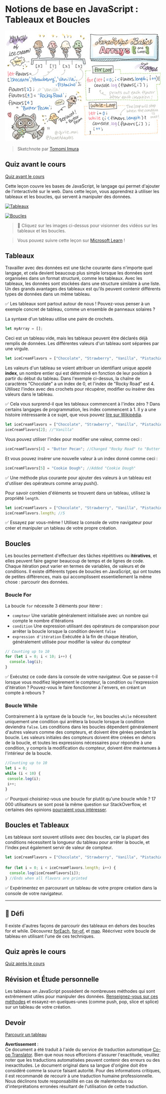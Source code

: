 <!--
CO_OP_TRANSLATOR_METADATA:
{
  "original_hash": "3f7f87871312cf6cc12662da7d973182",
  "translation_date": "2025-08-23T22:44:23+00:00",
  "source_file": "2-js-basics/4-arrays-loops/README.md",
  "language_code": "fr"
}
-->
# Notions de base en JavaScript : Tableaux et Boucles

![Notions de base en JavaScript - Tableaux](../../../../sketchnotes/webdev101-js-arrays.png)  
> Sketchnote par [Tomomi Imura](https://twitter.com/girlie_mac)

## Quiz avant le cours  
[Quiz avant le cours](https://ashy-river-0debb7803.1.azurestaticapps.net/quiz/13)

Cette leçon couvre les bases de JavaScript, le langage qui permet d'ajouter de l'interactivité sur le web. Dans cette leçon, vous apprendrez à utiliser les tableaux et les boucles, qui servent à manipuler des données.

[![Tableaux](https://img.youtube.com/vi/1U4qTyq02Xw/0.jpg)](https://youtube.com/watch?v=1U4qTyq02Xw "Tableaux")

[![Boucles](https://img.youtube.com/vi/Eeh7pxtTZ3k/0.jpg)](https://www.youtube.com/watch?v=Eeh7pxtTZ3k "Boucles")

> 🎥 Cliquez sur les images ci-dessus pour visionner des vidéos sur les tableaux et les boucles.

> Vous pouvez suivre cette leçon sur [Microsoft Learn](https://docs.microsoft.com/learn/modules/web-development-101-arrays/?WT.mc_id=academic-77807-sagibbon) !

## Tableaux

Travailler avec des données est une tâche courante dans n'importe quel langage, et cela devient beaucoup plus simple lorsque les données sont organisées dans un format structuré, comme les tableaux. Avec les tableaux, les données sont stockées dans une structure similaire à une liste. Un des grands avantages des tableaux est qu'ils peuvent contenir différents types de données dans un même tableau.

✅ Les tableaux sont partout autour de nous ! Pouvez-vous penser à un exemple concret de tableau, comme un ensemble de panneaux solaires ?

La syntaxe d'un tableau utilise une paire de crochets.

```javascript
let myArray = [];
```

Ceci est un tableau vide, mais les tableaux peuvent être déclarés déjà remplis de données. Les différentes valeurs d'un tableau sont séparées par une virgule.

```javascript
let iceCreamFlavors = ["Chocolate", "Strawberry", "Vanilla", "Pistachio", "Rocky Road"];
```

Les valeurs d'un tableau se voient attribuer un identifiant unique appelé **index**, un nombre entier qui est déterminé en fonction de leur position à partir du début du tableau. Dans l'exemple ci-dessus, la chaîne de caractères "Chocolate" a un index de 0, et l'index de "Rocky Road" est 4. Utilisez l'index avec des crochets pour récupérer, modifier ou insérer des valeurs dans le tableau.

✅ Cela vous surprend-il que les tableaux commencent à l'index zéro ? Dans certains langages de programmation, les index commencent à 1. Il y a une histoire intéressante à ce sujet, que vous pouvez [lire sur Wikipédia](https://en.wikipedia.org/wiki/Zero-based_numbering).

```javascript
let iceCreamFlavors = ["Chocolate", "Strawberry", "Vanilla", "Pistachio", "Rocky Road"];
iceCreamFlavors[2]; //"Vanilla"
```

Vous pouvez utiliser l'index pour modifier une valeur, comme ceci :

```javascript
iceCreamFlavors[4] = "Butter Pecan"; //Changed "Rocky Road" to "Butter Pecan"
```

Et vous pouvez insérer une nouvelle valeur à un index donné comme ceci :

```javascript
iceCreamFlavors[5] = "Cookie Dough"; //Added "Cookie Dough"
```

✅ Une méthode plus courante pour ajouter des valeurs à un tableau est d'utiliser des opérateurs comme array.push().

Pour savoir combien d'éléments se trouvent dans un tableau, utilisez la propriété `length`.

```javascript
let iceCreamFlavors = ["Chocolate", "Strawberry", "Vanilla", "Pistachio", "Rocky Road"];
iceCreamFlavors.length; //5
```

✅ Essayez par vous-même ! Utilisez la console de votre navigateur pour créer et manipuler un tableau de votre propre création.

## Boucles

Les boucles permettent d'effectuer des tâches répétitives ou **itératives**, et elles peuvent faire gagner beaucoup de temps et de lignes de code. Chaque itération peut varier en termes de variables, de valeurs et de conditions. Il existe différents types de boucles en JavaScript, qui ont toutes de petites différences, mais qui accomplissent essentiellement la même chose : parcourir des données.

### Boucle For

La boucle `for` nécessite 3 éléments pour itérer :  
- `compteur` Une variable généralement initialisée avec un nombre qui compte le nombre d'itérations  
- `condition` Une expression utilisant des opérateurs de comparaison pour arrêter la boucle lorsque la condition devient `false`  
- `expression d'itération` Exécutée à la fin de chaque itération, généralement utilisée pour modifier la valeur du compteur  

```javascript
// Counting up to 10
for (let i = 0; i < 10; i++) {
  console.log(i);
}
```

✅ Exécutez ce code dans la console de votre navigateur. Que se passe-t-il lorsque vous modifiez légèrement le compteur, la condition ou l'expression d'itération ? Pouvez-vous le faire fonctionner à l'envers, en créant un compte à rebours ?

### Boucle While

Contrairement à la syntaxe de la boucle `for`, les boucles `while` nécessitent uniquement une condition qui arrêtera la boucle lorsque la condition deviendra `false`. Les conditions dans les boucles dépendent généralement d'autres valeurs comme des compteurs, et doivent être gérées pendant la boucle. Les valeurs initiales des compteurs doivent être créées en dehors de la boucle, et toutes les expressions nécessaires pour répondre à une condition, y compris la modification du compteur, doivent être maintenues à l'intérieur de la boucle.

```javascript
//Counting up to 10
let i = 0;
while (i < 10) {
 console.log(i);
 i++;
}
```

✅ Pourquoi choisiriez-vous une boucle for plutôt qu'une boucle while ? 17 000 utilisateurs se sont posé la même question sur StackOverflow, et certaines des opinions [pourraient vous intéresser](https://stackoverflow.com/questions/39969145/while-loops-vs-for-loops-in-javascript).

## Boucles et Tableaux

Les tableaux sont souvent utilisés avec des boucles, car la plupart des conditions nécessitent la longueur du tableau pour arrêter la boucle, et l'index peut également servir de valeur de compteur.

```javascript
let iceCreamFlavors = ["Chocolate", "Strawberry", "Vanilla", "Pistachio", "Rocky Road"];

for (let i = 0; i < iceCreamFlavors.length; i++) {
  console.log(iceCreamFlavors[i]);
} //Ends when all flavors are printed
```

✅ Expérimentez en parcourant un tableau de votre propre création dans la console de votre navigateur.

---

## 🚀 Défi

Il existe d'autres façons de parcourir des tableaux en dehors des boucles for et while. Découvrez [forEach](https://developer.mozilla.org/docs/Web/JavaScript/Reference/Global_Objects/Array/forEach), [for-of](https://developer.mozilla.org/docs/Web/JavaScript/Reference/Statements/for...of), et [map](https://developer.mozilla.org/docs/Web/JavaScript/Reference/Global_Objects/Array/map). Réécrivez votre boucle de tableau en utilisant l'une de ces techniques.

## Quiz après le cours  
[Quiz après le cours](https://ashy-river-0debb7803.1.azurestaticapps.net/quiz/14)

## Révision et Étude personnelle

Les tableaux en JavaScript possèdent de nombreuses méthodes qui sont extrêmement utiles pour manipuler des données. [Renseignez-vous sur ces méthodes](https://developer.mozilla.org/docs/Web/JavaScript/Reference/Global_Objects/Array) et essayez-en quelques-unes (comme push, pop, slice et splice) sur un tableau de votre création.

## Devoir

[Parcourir un tableau](assignment.md)

**Avertissement** :  
Ce document a été traduit à l'aide du service de traduction automatique [Co-op Translator](https://github.com/Azure/co-op-translator). Bien que nous nous efforcions d'assurer l'exactitude, veuillez noter que les traductions automatisées peuvent contenir des erreurs ou des inexactitudes. Le document original dans sa langue d'origine doit être considéré comme la source faisant autorité. Pour des informations critiques, il est recommandé de recourir à une traduction humaine professionnelle. Nous déclinons toute responsabilité en cas de malentendus ou d'interprétations erronées résultant de l'utilisation de cette traduction.